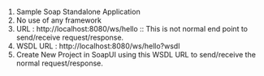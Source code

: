 1. Sample Soap Standalone Application
2. No use of any framework
3. URL : http://localhost:8080/ws/hello :: This is not normal end point to send/receive request/response.
4. WSDL URL : http://localhost:8080/ws/hello?wsdl
5. Create New Project in SoapUI using this WSDL URL to send/receive the normal request/response.
